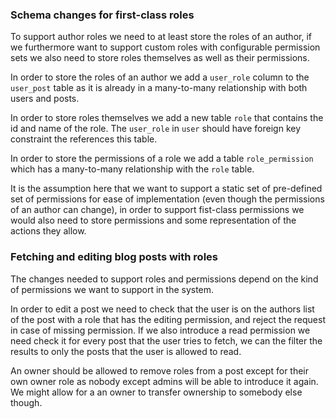 
### Schema changes for first-class roles

To support author roles we need to at least store the roles of an author, if we furthermore
want to support custom roles with configurable permission sets we also need to store roles
themselves as well as their permissions.

In order to store the roles of an author we add a `user_role` column to the
`user_post` table as it is already in a many-to-many relationship with both users and posts.

In order to store roles themselves we add a new table `role` that contains the id and name
of the role. The `user_role` in `user` should have foreign key constraint the references this table.

In order to store the permissions of a role we add a table `role_permission` which has a many-to-many
relationship with the `role` table.

It is the assumption here that we want to support a static set of pre-defined set of permissions for ease of implementation
(even though the permissions of an author can change),
in order to support fist-class permissions we would also need to store permissions and some representation of the actions
they allow.

### Fetching and editing blog posts with roles

The changes needed to support roles and permissions depend on the kind of permissions we want to support in the system.

In order to edit a post we need to check that the user is on the authors list of the post with a role that has the editing permission,
and reject the request in case of missing permission.
If we also introduce a read permission we need check it for every post that the user tries to fetch, we can the filter the results to
only the posts that the user is allowed to read.

An owner should be allowed to remove roles from a post except for their own owner role as nobody except admins will be able to
introduce it again. We might allow for a an owner to transfer ownership to somebody else though.